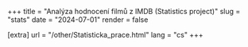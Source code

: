 +++
title = "Analýza hodnocení filmů z IMDB (Statistics project)"
slug = "stats"
date = "2024-07-01"
render = false

[extra]
url = "/other/Statisticka_prace.html"
lang = "cs"
+++
